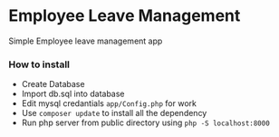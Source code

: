# Employee Leave Management 
Simple Employee leave management app

### How to install

 - Create Database
 - Import db.sql into database
 - Edit mysql credantials `app/Config.php` for work
 - Use `composer update` to install all the dependency 
 - Run php server from public directory using `php -S localhost:8000`
